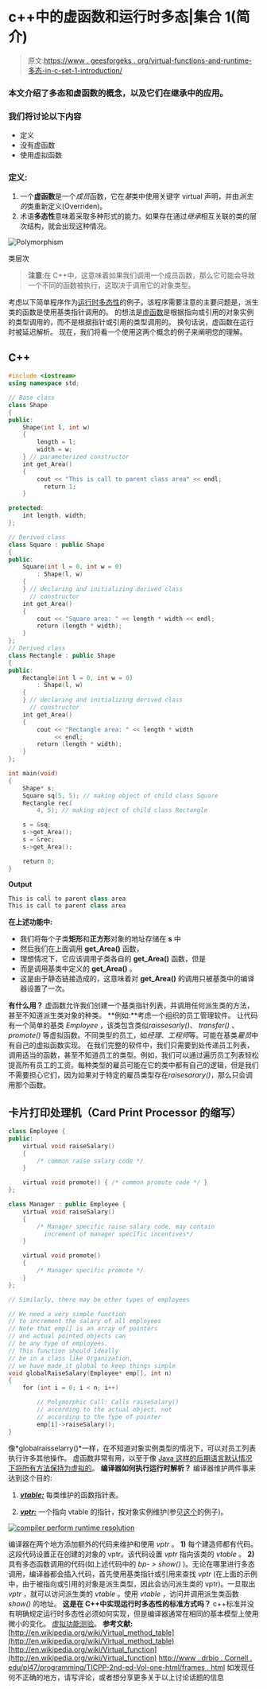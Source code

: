 # c++中的虚函数和运行时多态|集合 1(简介)

> 原文:[https://www . geesforgeks . org/virtual-functions-and-runtime-多态-in-c-set-1-introduction/](https://www.geeksforgeeks.org/virtual-functions-and-runtime-polymorphism-in-c-set-1-introduction/)

### 本文介绍了多态和虚函数的概念，以及它们在继承中的应用。

### 我们将讨论以下内容

*   定义
*   没有虚函数
*   使用虚拟函数

### 定义:

1.  一个**虚函数**是一个*成员*函数，它在*基*类中使用关键字 virtual 声明，并由*派生的*类重新定义(Overriden)。
2.  术语**多态性**意味着采取多种形式的能力。如果存在通过*继承*相互关联的类的层次结构，就会出现这种情况。

![Polymorphism ](img/c3f3e69e401e404bd6f06e8f249437e0.png)

类层次

> **注意**:在 C++中，这意味着如果我们调用一个成员函数，那么它可能会导致一个不同的函数被执行，这取决于调用它的对象类型。

考虑以下简单程序作为[运行时多态性](https://www.geeksforgeeks.org/polymorphism-in-c/)的例子。该程序需要注意的主要问题是，派生类的函数是使用基类指针调用的。
的想法是[虚函数](https://www.geeksforgeeks.org/virtual-function-cpp/)是根据指向或引用的对象实例的类型调用的，而不是根据指针或引用的类型调用的。
换句话说，虚函数在运行时被延迟解析。
现在，我们将看一个使用这两个概念的例子来阐明您的理解。

## C++

```cpp
#include <iostream>
using namespace std;

// Base class
class Shape
{
public:
    Shape(int l, int w)
    {
        length = l;
        width = w;
    } // parameterized constructor
    int get_Area()
    {
        cout << "This is call to parent class area" << endl;
          return 1;
    }

protected:
    int length, width;
};

// Derived class
class Square : public Shape
{
public:
    Square(int l = 0, int w = 0)
        : Shape(l, w)
    {
    } // declaring and initializing derived class
      // constructor
    int get_Area()
    {
        cout << "Square area: " << length * width << endl;
        return (length * width);
    }
};
// Derived class
class Rectangle : public Shape
{
public:
    Rectangle(int l = 0, int w = 0)
        : Shape(l, w)
    {
    } // declaring and initializing derived class
      // constructor
    int get_Area()
    {
        cout << "Rectangle area: " << length * width
             << endl;
        return (length * width);
    }
};

int main(void)
{
    Shape* s;
    Square sq(5, 5); // making object of child class Square
    Rectangle rec(
        4, 5); // making object of child class Rectangle

    s = &sq;
    s->get_Area();
    s = &rec;
    s->get_Area();

    return 0;
}
```

**Output**

```cpp
This is call to parent class area
This is call to parent class area
```

**在上述功能中:**

*   我们将每个子类**矩形**和**正方形**对象的地址存储在 **s** 中
*   然后我们在上面调用 **get_Area()** 函数，
*   理想情况下，它应该调用子类各自的 **get_Area()** 函数，但是
*   而是调用基类中定义的 **get_Area()** 。
*   这是由于静态链接造成的，这意味着对 **get_Area()** 的调用只被基类中的编译器设置了一次。

**有什么用？**
虚函数允许我们创建一个基类指针列表，并调用任何派生类的方法，甚至不知道派生类对象的种类。
**例如:**考虑一个组织的员工管理软件。
让代码有一个简单的基类 *Employee* ，该类包含类似*raissesarly()*、 *transfer()* 、 *promote()* 等虚拟函数。不同类型的员工，如*经理*、*工程师*等。可能在基类*雇员*中有自己的虚拟函数实现。
在我们完整的软件中，我们只需要到处传递员工列表，调用适当的函数，甚至不知道员工的类型。例如，我们可以通过遍历员工列表轻松提高所有员工的工资。每种类型的雇员可能在它的类中都有自己的逻辑，但是我们不需要担心它们，因为如果对于特定的雇员类型存在*raisesarary()*，那么只会调用那个函数。

## 卡片打印处理机（Card Print Processor 的缩写）

```cpp
class Employee {
public:
    virtual void raiseSalary()
    {
        /* common raise salary code */
    }

    virtual void promote() { /* common promote code */ }
};

class Manager : public Employee {
    virtual void raiseSalary()
    {
        /* Manager specific raise salary code, may contain
          increment of manager specific incentives*/
    }

    virtual void promote()
    {
        /* Manager specific promote */
    }
};

// Similarly, there may be other types of employees

// We need a very simple function
// to increment the salary of all employees
// Note that emp[] is an array of pointers
// and actual pointed objects can
// be any type of employees.
// This function should ideally
// be in a class like Organization,
// we have made it global to keep things simple
void globalRaiseSalary(Employee* emp[], int n)
{
    for (int i = 0; i < n; i++)

        // Polymorphic Call: Calls raiseSalary()
        // according to the actual object, not
        // according to the type of pointer
        emp[i]->raiseSalary();
}
```

像*globalraisselarry()*一样，在不知道对象实例类型的情况下，可以对员工列表执行许多其他操作。
虚函数非常有用，以至于像 [Java 这样的后期语言默认情况下将所有方法保持为虚拟的](https://www.geeksforgeeks.org/g-fact-43/)。
**编译器如何执行运行时解析？**
编译器维护两件事来达到这个目的:

1.  [***vtable:***](http://en.wikipedia.org/wiki/Virtual_method_table) 每类维护的函数指针表。

2.  [***vptr:***](http://en.wikipedia.org/wiki/Virtual_method_table#Implementation) 一个指向 vtable 的指针，按对象实例维护(参见[这个](http://geeksquiz.com/c-virtual-functions-question-12/)的例子)。

[![compiler perform runtime resolution](img/945e1a2854aefa011acc6e7bb70a82d1.png)](https://media.geeksforgeeks.org/wp-content/uploads/VirtualFunction.png)

编译器在两个地方添加额外的代码来维护和使用 *vptr* 。
**1)** 每个建造师都有代码。这段代码设置正在创建的对象的 vptr。该代码设置 *vptr* 指向该类的 *vtable* 。
**2)** 具有多态函数调用的代码(如上述代码中的 *bp- > show()* )。无论在哪里进行多态调用，编译器都会插入代码，首先使用基类指针或引用来查找 *vptr* (在上面的示例中，由于被指向或引用的对象是派生类型，因此会访问派生类的 vptr)。一旦取出 *vptr* ，就可以访问派生类的 *vtable* 。使用 *vtable* ，访问并调用派生类函数 *show()* 的地址。
**这是在 C++中实现运行时多态性的标准方式吗？**
c++标准并没有明确规定运行时多态性必须如何实现，但是编译器通常在相同的基本模型上使用微小的变化。
[虚拟功能测验](https://www.geeksforgeeks.org/c-plus-plus-gq/virtual-functions-gq/)。
**参考文献:**
[http://en.wikipedia.org/wiki/Virtual_method_table](http://en.wikipedia.org/wiki/Virtual_method_table)
[http://en.wikipedia.org/wiki/Virtual_function](http://en.wikipedia.org/wiki/Virtual_function)
[http://www . drbio . Cornell . edu/pl47/programming/TICPP-2nd-ed-Vol-one-html/frames . html](http://www.drbio.cornell.edu/pl47/programming/TICPP-2nd-ed-Vol-one-html/Frames.html)
如发现任何不正确的地方，请写评论，或者想分享更多关于以上讨论话题的信息